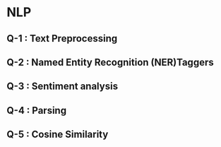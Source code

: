 # NLP
 
 ## Q-1 : Text Preprocessing
 ## Q-2 : Named Entity Recognition (NER)Taggers 
 ## Q-3 : Sentiment analysis
 ## Q-4 : Parsing
 ## Q-5 : Cosine Similarity
